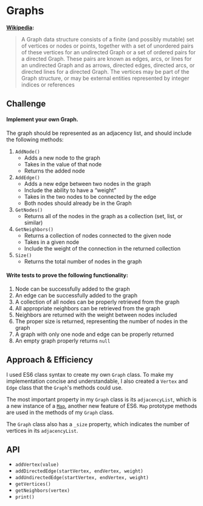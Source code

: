 # Graphs
**[Wikipedia](https://en.wikipedia.org/wiki/Graph_(discrete_mathematics)):**
> A Graph data structure consists of a finite (and possibly mutable) set of vertices or nodes or points, together with a set of unordered pairs of these vertices for an undirected Graph or a set of ordered pairs for a directed Graph. These pairs are known as edges, arcs, or lines for an undirected Graph and as arrows, directed edges, directed arcs, or directed lines for a directed Graph. The vertices may be part of the Graph structure, or may be external entities represented by integer indices or references

## Challenge
#### Implement your own Graph. 
The graph should be represented as an adjacency list, and should include the following methods:
1. `AddNode()`
   - Adds a new node to the graph
   - Takes in the value of that node
   - Returns the added node
2. `AddEdge()`
   - Adds a new edge between two nodes in the graph
   - Include the ability to have a “weight”
   - Takes in the two nodes to be connected by the edge
   - Both nodes should already be in the Graph
3. `GetNodes()`
   - Returns all of the nodes in the graph as a collection (set, list, or similar)
4. `GetNeighbors()`
   - Returns a collection of nodes connected to the given node
   - Takes in a given node
   - Include the weight of the connection in the returned collection
5. `Size()`
   - Returns the total number of nodes in the graph

#### Write tests to prove the following functionality:
1. Node can be successfully added to the graph
2. An edge can be successfully added to the graph
3. A collection of all nodes can be properly retrieved from the graph
4. All appropriate neighbors can be retrieved from the graph
5. Neighbors are returned with the weight between nodes included
6. The proper size is returned, representing the number of nodes in the graph
7. A graph with only one node and edge can be properly returned
8. An empty graph properly returns `null`

## Approach & Efficiency
I used ES6 class syntax to create my own `Graph` class. To make my implementation concise and understandable, I also created a `Vertex` and `Edge` class that the `Graph`'s methods could use. 

The most important property in my `Graph` class is its `adjacencyList`, which is a new instance of a [`Map`](https://developer.mozilla.org/en-US/docs/Web/JavaScript/Reference/Global_Objects/Map), another new feature of ES6. `Map` prototype methods are used in the methods of my `Graph` class. 

The `Graph` class also has a `_size` property, which indicates the number of vertices in its `adjacencyList`.

## API
* `addVertex(value)`
* `addDirectedEdge(startVertex, endVertex, weight)`
* `addUndirectedEdge(startVertex, endVertex, weight)`
* `getVertices()`
* `getNeighbors(vertex)`
* `print()`
